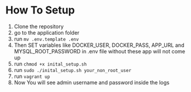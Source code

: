 # How To Setup

1. Clone the repository
2. go to the application folder
3. run `mv .env.template .env`
4. Then SET variables like DOCKER_USER, DOCKER_PASS, APP_URL and MYSQL_ROOT_PASSWORD in .env file 
   without these app will not come up
4. run `chmod +x inital_setup.sh`
5. run `sudo ./inital_setup.sh your_non_root_user`
5. run `vagrant up` 
6. Now You will see admin username and password inside the logs
